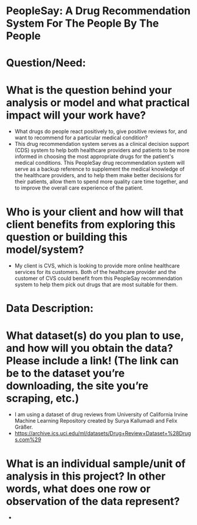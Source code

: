 # PeopleSay: A Drug Recommendation System For The People By The People

# Question/Need:
# What is the question behind your analysis or model and what practical impact will your work have?
- What drugs do people react positively to, give positive reviews for, and want to recommend for a particular medical condition? 
- This drug recommendation system serves as a clinical decision support (CDS) system to help both healthcare providers and patients to be more informed in choosing the most appropriate drugs for the patient's medical conditions. This PeopleSay drug recommendation system will serve as a backup reference to supplement the medical knowledge of the healthcare providers, and to help them make better decisions for their patients, allow them to spend more quality care time together, and to improve the overall care experience of the patient. 

# Who is your client and how will that client benefits from exploring this question or building this model/system?
- My client is CVS, which is looking to provide more online healthcare services for its customers. Both of the healthcare provider and the customer of CVS could benefit from this PeopleSay recommendation system to help them pick out drugs that are most suitable for them. 

# Data Description:
# What dataset(s) do you plan to use, and how will you obtain the data? Please include a link! (The link can be to the dataset you’re downloading, the site you’re scraping, etc.)
- I am using a dataset of drug reviews from University of California Irvine Machine Learning Repository created by Surya Kallumadi and Felix Gräßer. 
- https://archive.ics.uci.edu/ml/datasets/Drug+Review+Dataset+%28Drugs.com%29

# What is an individual sample/unit of analysis in this project? In other words, what does one row or observation of the data represent?
- 
